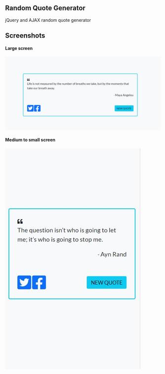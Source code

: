 ## Random Quote Generator

jQuery and AJAX random quote generator

## Screenshots

#### Large screen

!["Screenshot of the app on large screen"](https://github.com/LDeng928/quote-generator/blob/main/docs/img/large-screen.JPG?raw=true)

#### Medium to small screen

!["Screenshot of the app on medium to small screen"](https://github.com/LDeng928/quote-generator/blob/main/docs/img/small-screen.JPG?raw=true)
